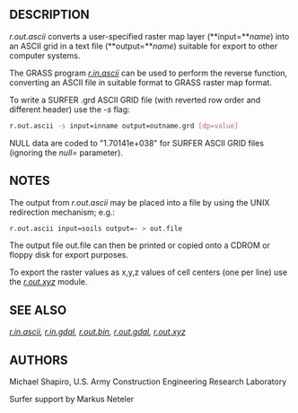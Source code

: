 ## DESCRIPTION

*r.out.ascii* converts a user-specified raster map layer
(**input=***name*) into an ASCII grid in a text file (**output=***name*)
suitable for export to other computer systems.

The GRASS program *[r.in.ascii](r.in.ascii.md)* can be used to perform
the reverse function, converting an ASCII file in suitable format to
GRASS raster map format.

To write a SURFER .grd ASCII GRID file (with reverted row order and
different header) use the *-s* flag:

```bash
r.out.ascii -s input=inname output=outname.grd [dp=value]
```

NULL data are coded to "1.70141e+038" for SURFER ASCII GRID files
(ignoring the *null=* parameter).

## NOTES

The output from *r.out.ascii* may be placed into a file by using the
UNIX redirection mechanism; e.g.:

```bash
r.out.ascii input=soils output=- > out.file
```

The output file out.file can then be printed or copied onto a CDROM or
floppy disk for export purposes.

To export the raster values as x,y,z values of cell centers (one per
line) use the *[r.out.xyz](r.out.xyz.md)* module.

## SEE ALSO

*[r.in.ascii](r.in.ascii.md), [r.in.gdal](r.in.gdal.md),
[r.out.bin](r.out.bin.md), [r.out.gdal](r.out.gdal.md),
[r.out.xyz](r.out.xyz.md)*

## AUTHORS

Michael Shapiro, U.S. Army Construction Engineering Research Laboratory

Surfer support by Markus Neteler
